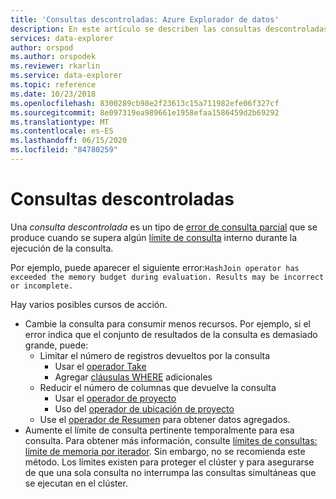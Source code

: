 ```yaml
---
title: 'Consultas descontroladas: Azure Explorador de datos'
description: En este artículo se describen las consultas descontroladas en Azure Explorador de datos.
services: data-explorer
author: orspod
ms.author: orspodek
ms.reviewer: rkarlin
ms.service: data-explorer
ms.topic: reference
ms.date: 10/23/2018
ms.openlocfilehash: 8300289cb98e2f23613c15a711982efe06f327cf
ms.sourcegitcommit: 8e097319ea989661e1958efaa1586459d2b69292
ms.translationtype: MT
ms.contentlocale: es-ES
ms.lasthandoff: 06/15/2020
ms.locfileid: "84780259"
---
```

# <a name="runaway-queries"></a>Consultas descontroladas

Una *consulta descontrolada* es un tipo de [error de consulta parcial](partialqueryfailures.md) que se produce cuando se supera algún [límite de consulta](querylimits.md) interno durante la ejecución de la consulta. 

Por ejemplo, puede aparecer el siguiente error:`HashJoin operator has exceeded the memory budget during evaluation. Results may be incorrect or incomplete.`

Hay varios posibles cursos de acción.
* Cambie la consulta para consumir menos recursos. Por ejemplo, si el error indica que el conjunto de resultados de la consulta es demasiado grande, puede:
  * Limitar el número de registros devueltos por la consulta
     * Usar el [operador Take](../query/takeoperator.md)
     * Agregar [cláusulas WHERE](../query/whereoperator.md) adicionales
  * Reducir el número de columnas que devuelve la consulta 
     * Usar el [operador de proyecto](../query/projectoperator.md)
     * Uso del [operador de ubicación de proyecto](../query/projectawayoperator.md)
  * Use el [operador de Resumen](../query/summarizeoperator.md) para obtener datos agregados.
* Aumente el límite de consulta pertinente temporalmente para esa consulta. Para obtener más información, consulte [límites de consultas: límite de memoria por iterador](querylimits.md). Sin embargo, no se recomienda este método. Los límites existen para proteger el clúster y para asegurarse de que una sola consulta no interrumpa las consultas simultáneas que se ejecutan en el clúster.
